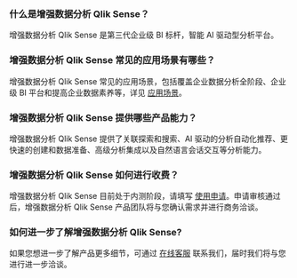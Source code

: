 ### 什么是增强数据分析 Qlik Sense？
增强数据分析 Qlik Sense 是第三代企业级 BI 标杆，智能 AI 驱动型分析平台。

### 增强数据分析 Qlik Sense 常见的应用场景有哪些？
增强数据分析 Qlik Sense 常见的应用场景，包括覆盖企业数据分析全阶段、企业级 BI 平台和提高企业数据素养等，详见 [应用场景](https://cloud.tencent.com/document/product/1456/57631#.E5.BA.94.E7.94.A8.E5.9C.BA.E6.99.AF)。

### 增强数据分析 Qlik Sense 提供哪些产品能力？
增强数据分析 Qlik Sense 提供了关联探索和搜索、AI 驱动的分析自动化推荐、更快速的创建和数据准备、高级分析集成以及自然语言会话交互等分析能力。

### 增强数据分析 Qlik Sense 如何进行收费？
增强数据分析 Qlik Sense 目前处于内测阶段，请填写 [使用申请](https://cloud.tencent.com/apply/p/mnscsvleja)。申请审核通过后，增强数据分析 Qlik Sense 产品团队将与您确认需求并进行商务洽谈。

### 如何进一步了解增强数据分析 Qlik Sense?
如果您想进一步了解产品更多细节，可通过 [在线客服](https://cloud.tencent.com/act/event/connect-service) 联系我们，届时我们将与您进行进一步洽谈。


